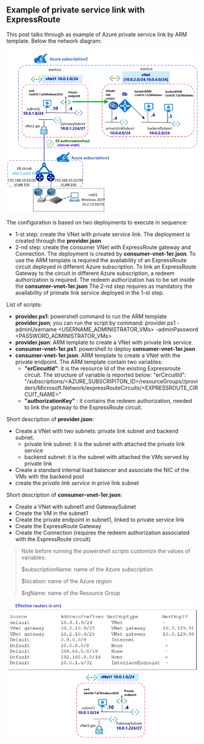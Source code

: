 <properties
pageTitle= 'private service link'
description= "private service link"
documentationcenter: na
services=""
documentationCenter="na"
authors="fabferri"
manager=""
editor=""/>

<tags
   ms.service="configuration-Example-Azure"
   ms.devlang="na"
   ms.topic="article"
   ms.tgt_pltfrm="na"
   ms.workload="na"
   ms.date="16/10/2019"
   ms.author="fabferri" />

## Example of private service link with ExpressRoute
This post talks through as example of Azure private service link by ARM template.
Below the network diagram:

[![1]][1]


The configuration is based on two deployments to execute in sequence:
* 1-st step: create the VNet with private service link. The deployment is created through the **provider.json**
* 2-nd step: create the consumer VNet with ExpressRoute gateway and Connection. The deployment is created by **consumer-vnet-1er.json**. To use the ARM template is required the availability of an ExpressRoute circuit deployed in different Azure subscription.
To link an ExpressRoute Gateway to the circuit in different Azure subscription, a redeem authorization is required. The redeem authorization has to be set inside the **consumer-vnet-1er.json**
The 2-nd step requires as mandatory the availability of primate link service deployed in the 1-st step.


List of scripts:
* **provider.ps1**: powershell command to run the ARM template **provider.json**; you can run the script by command:
  provider.ps1 -adminUsername <USERNAME_ADMINISTRATOR_VMs> -adminPassword <PASSWORD_ADMINISTRATOR_VMs> 
* **provider.json**: ARM template to create a VNet with private link service.
* **consumer-vnet-1er.ps1**: powershell to deploy **consumer-vnet-1er.json**
* **consumer-vnet-1er.json**: ARM template to create a VNet with the private endpoint. The ARM template contain two variables:    
   - **"erCircuitId"**: it is the resource Id of the existing Expressroute circuit. The structure of variable is reported below:
"erCircuitId": "/subscriptions/<AZURE_SUBSCRIPITON_ID>/resourceGroups/<RESOURCE-GROUP>/providers/Microsoft.Network/expressRouteCircuits/<EXPRESSROUTE_CIRCUIT_NAME>"
   - **"authorizationKey"** : it contains the redeem authorization, needed to link the gateway to the ExpressRoute circuit.

Short description of  **provider.json**:
* Create a VNet with two subnets: private link subnet and backend subnet.  
   - private link subnet: it is the subnet with attached the private link service
   - backend subnet: it is the subnet with attached the VMs served by private link
* Create a standard internal load balancer and associate the NIC of the VMs with the backend pool
* create the *private link service* in prive link subnet

Short description of  **consumer-vnet-1er.json**:
* Create a VNet with subnet1 and GatewaySubnet
* Create the VM in the subnet1
* Create the private endpoint in subnet1, linked to private service link
* Create the ExpressRoute Gateway
* Create the Connection (requires the redeem authorization associated with the ExpressRoute circuit)


> Note
> before running the powershell scripts customize the values of variables:
>
>   $subscriptionName: name of the Azure subscription
>
>   $location: name of the Azure region
>
>   $rgName: name of the Resource Group

[![2]][2]

<!--Image References-->

[1]: ./media/network-diagram.png "network overview"
[2]: ./media/effective-routes.png "effective routes vm1"
<!--Link References-->

